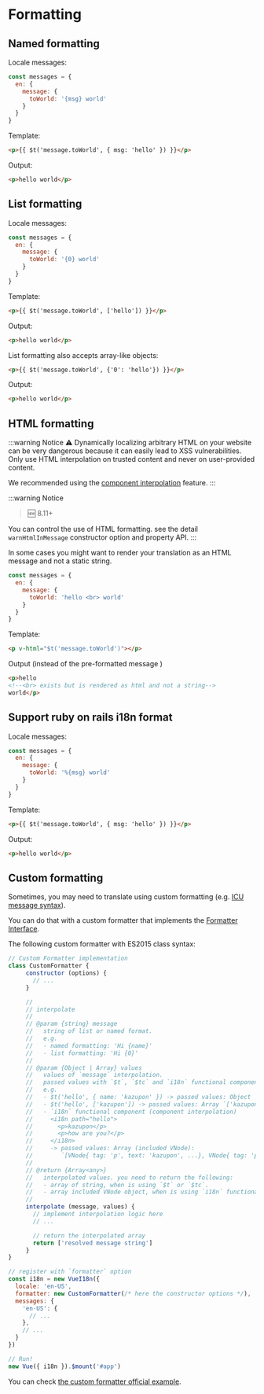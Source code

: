 # Formatting

## Named formatting

Locale messages:

```js
const messages = {
  en: {
    message: {
      toWorld: '{msg} world'
    }
  }
}
```

Template:

```html
<p>{{ $t('message.toWorld', { msg: 'hello' }) }}</p>
```

Output:

```html
<p>hello world</p>
```

## List formatting

Locale messages:

```js
const messages = {
  en: {
    message: {
      toWorld: '{0} world'
    }
  }
}
```

Template:

```html
<p>{{ $t('message.toWorld', ['hello']) }}</p>
```

Output:

```html
<p>hello world</p>
```

List formatting also accepts array-like objects:

```html
<p>{{ $t('message.toWorld', {'0': 'hello'}) }}</p>
```

Output:

```html
<p>hello world</p>
```

## HTML formatting

:::warning Notice
:warning: Dynamically localizing arbitrary HTML on your website can be very dangerous because it can easily lead to XSS vulnerabilities. Only use HTML interpolation on trusted content and never on user-provided content.

We recommended using the [component interpolation](interpolation.md) feature.
:::

:::warning Notice
> :new: 8.11+

You can control the use of HTML formatting. see the detail  `warnHtmlInMessage` constructor option and property API.
:::

In some cases you might want to render your translation as an HTML message and not a static string.


```js
const messages = {
  en: {
    message: {
      toWorld: 'hello <br> world'
    }
  }
}
```

Template:


```html
<p v-html="$t('message.toWorld')"></p>
```

Output (instead of the pre-formatted message )


```html
<p>hello
<!--<br> exists but is rendered as html and not a string-->
world</p>
```


## Support ruby on rails i18n format

Locale messages:

```js
const messages = {
  en: {
    message: {
      toWorld: '%{msg} world'
    }
  }
}
```

Template:

```html
<p>{{ $t('message.toWorld', { msg: 'hello' }) }}</p>
```

Output:

```html
<p>hello world</p>
```

## Custom formatting

Sometimes, you may need to translate using custom formatting (e.g. [ICU message syntax](http://userguide.icu-project.org/formatparse/messages)).

You can do that with a custom formatter that implements the [Formatter Interface](https://github.com/kazupon/vue-i18n/blob/dev/decls/i18n.js#L41-L43).

The following custom formatter with ES2015 class syntax:

```js
// Custom Formatter implementation
class CustomFormatter {
     constructor (options) {
       // ...
     }

     //
     // interpolate
     //
     // @param {string} message
     //   string of list or named format.
     //   e.g.
     //   - named formatting: 'Hi {name}'
     //   - list formatting: 'Hi {0}'
     //
     // @param {Object | Array} values
     //   values of `message` interpolation.
     //   passed values with `$t`, `$tc` and `i18n` functional component.
     //   e.g.
     //   - $t('hello', { name: 'kazupon' }) -> passed values: Object `{ name: 'kazupon' }`
     //   - $t('hello', ['kazupon']) -> passed values: Array `['kazupon']`
     //   - `i18n` functional component (component interpolation)
     //     <i18n path="hello">
     //       <p>kazupon</p>
     //       <p>how are you?</p>
     //     </i18n>
     //     -> passed values: Array (included VNode):
     //        `[VNode{ tag: 'p', text: 'kazupon', ...}, VNode{ tag: 'p', text: 'how are you?', ...}]`
     //
     // @return {Array<any>}
     //   interpolated values. you need to return the following:
     //   - array of string, when is using `$t` or `$tc`.
     //   - array included VNode object, when is using `i18n` functional component.
     //
     interpolate (message, values) {
       // implement interpolation logic here
       // ...

       // return the interpolated array
       return ['resolved message string']
     }
}

// register with `formatter` option
const i18n = new VueI18n({
  locale: 'en-US',
  formatter: new CustomFormatter(/* here the constructor options */),
  messages: {
    'en-US': {
      // ...
    },
    // ...
  }
})

// Run!
new Vue({ i18n }).$mount('#app')
```

You can check [the custom formatter official example](https://github.com/kazupon/vue-i18n/tree/dev/examples/formatting/custom).
